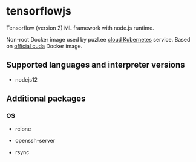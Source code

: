 # tensorflowjs

Tensorflow (version 2) ML framework with node.js runtime.

Non-root Docker image used by puzl.ee [cloud Kubernetes](https://puzl.ee) service. Based on [official cuda](https://hub.docker.com/r/nvidia/cuda) Docker image.

## Supported languages and interpreter versions

- nodejs12

## Additional packages
### OS

- rclone

- openssh-server

- rsync



